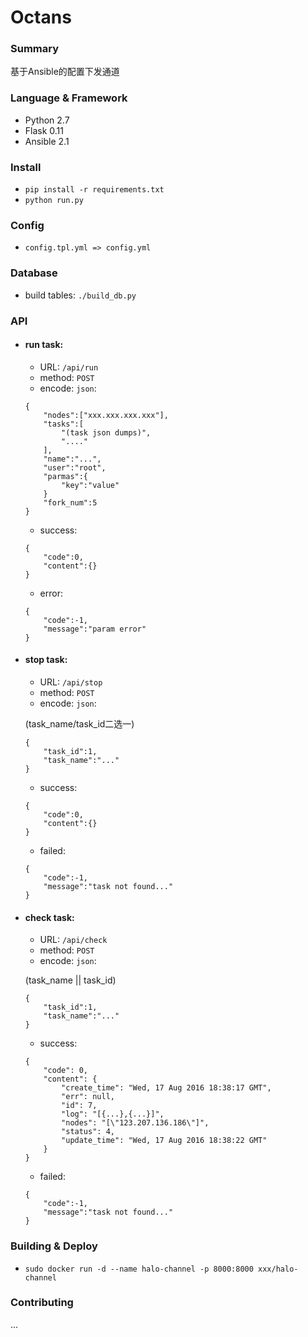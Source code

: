 
# Octans


### Summary

基于Ansible的配置下发通道

### Language & Framework

* Python 2.7
* Flask 0.11
* Ansible 2.1


### Install

* ```pip install -r requirements.txt```
* ```python run.py```

### Config

* ```config.tpl.yml => config.yml```

### Database

* build tables: ```./build_db.py```


### API

* #### run task:
	* URL: ```/api/run```
	* method: ```POST```
	* encode: ``json``:

	```
	{
		"nodes":["xxx.xxx.xxx.xxx"],
		"tasks":[
			"(task json dumps)",
			"...."
		],
		"name":"...",
		"user":"root",
		"parmas":{
			"key":"value"
		}
		"fork_num":5
	}
	```
	* success:

	```
	{
		"code":0,
		"content":{}
	}
	```

	* error:

	```
	{
		"code":-1,
		"message":"param error"
	}
	```



* #### stop task:
	* URL: ```/api/stop```
	* method: ```POST```
	* encode: ``json``:

	(task_name/task_id二选一)
	```
	{
		"task_id":1,
		"task_name":"..."
	}
	```

	* success:

	```
	{
		"code":0,
		"content":{}
	}
	```

	* failed:

	```
	{
		"code":-1,
		"message":"task not found..."
	}
	```
	
* #### check task:
	* URL: ```/api/check```
	* method: ```POST```
	* encode: ``json``:

	(task_name || task_id)
	```
	{
		"task_id":1,
		"task_name":"..."
	}
	```

	* success:

	```
	{
  		"code": 0,
  		"content": {
    		"create_time": "Wed, 17 Aug 2016 18:38:17 GMT",
    		"err": null,
    		"id": 7,
    		"log": "[{...},{...}]",
    		"nodes": "[\"123.207.136.186\"]",
    		"status": 4,
    		"update_time": "Wed, 17 Aug 2016 18:38:22 GMT"
  		}
	}
	```

	* failed:

	```
	{
		"code":-1,
		"message":"task not found..."
	}
	```


### Building & Deploy

* ```sudo docker run -d --name halo-channel -p 8000:8000 xxx/halo-channel```


### Contributing

...
